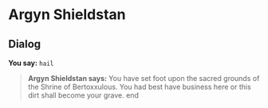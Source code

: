 # Argyn Shieldstan
## Dialog

**You say:** `hail`



>**Argyn Shieldstan says:** You have set foot upon the sacred grounds of the Shrine of Bertoxxulous. You had best have business here or this dirt shall become your grave.
end





